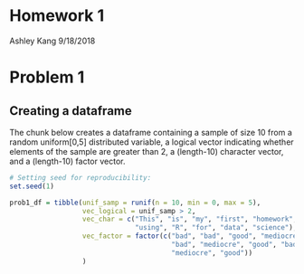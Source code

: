 Homework 1
================
Ashley Kang
9/18/2018

Problem 1
=========

Creating a dataframe
--------------------

The chunk below creates a dataframe containing a sample of size 10 from a random uniform\[0,5\] distributed variable, a logical vector indicating whether elements of the sample are greater than 2, a (length-10) character vector, and a (length-10) factor vector.

``` r
# Setting seed for reproducibility:
set.seed(1)

prob1_df = tibble(unif_samp = runif(n = 10, min = 0, max = 5), 
                  vec_logical = unif_samp > 2, 
                  vec_char = c("This", "is", "my", "first", "homework", 
                               "using", "R", "for", "data", "science"), 
                  vec_factor = factor(c("bad", "bad", "good", "mediocre", 
                                        "bad", "mediocre", "good", "bad", 
                                        "mediocre", "good"))
                  )
```
